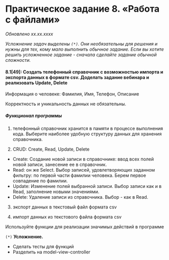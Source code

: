 # Практическое задание 8. «Работа с файлами»
*Обновлено xx.xx.xxxx*

*Усложнение задач выделены ```(*)```. Они необязательны для решения и нужны для тех, кому мало выполнить обычное задание.*
*Если вы хотите решить усложненное задание - сначала сделайте задание обычной сложности.*

#### 8.1[49]: Создать телефонный справочник с возможностью импорта и экспорта данных в формате csv. Доделать задание вебинара и реализовать  Update, Delete

Информация о человеке: Фамилия, Имя, Телефон, Описание

Корректность и уникальность данных не обязательны.

##### Функционал программы
1) телефонный справочник хранится в памяти в процессе выполнения кода. 
    Выберите наиболее удобную структуру данных для хранения справочника.

2) CRUD: Create, Read, Update, Delete

- Create: Создание новой записи в справочнике: ввод всех полей новой записи, занесение ее в справочник.
- Read: он же Select. Выбор записей, удовлетворяющих заданном фильтру: по первой части фамилии человека. Берем первое совпадение по фамилии.
- Update: Изменение полей выбранной записи. Выбор записи как и в Read, заполнение новыми значениями.
- Delete: Удаление записи из справочника. Выбор - как в Read.

3) экспорт данных в текстовый файл формата csv

4) импорт данных из текстового файла формата csv


Используйте функции для реализации значимых действий в программе

```(*)``` **Усложнение.**

- Сделать тесты для функций
- Разделить на model-view-controller
